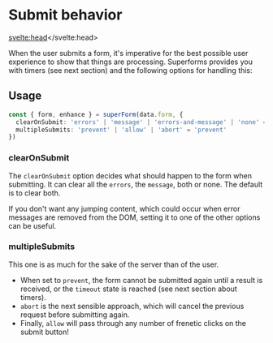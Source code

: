 <script lang="ts">
  import Next from '$lib/Next.svelte'
  import { concepts } from '$lib/navigation/sections'
</script>

# Submit behavior

<svelte:head><title>Submit behavior</title></svelte:head>

When the user submits a form, it's imperative for the best possible user experience to show that things are processing. Superforms provides you with timers (see next section) and the following options for handling this:

## Usage

```ts
const { form, enhance } = superForm(data.form, {
  clearOnSubmit: 'errors' | 'message' | 'errors-and-message' | 'none' = 'errors-and-message'
  multipleSubmits: 'prevent' | 'allow' | 'abort' = 'prevent'
})
```

### clearOnSubmit

The `clearOnSubmit` option decides what should happen to the form when submitting. It can clear all the `errors`, the `message`, both or none. The default is to clear both.

If you don't want any jumping content, which could occur when error messages are removed from the DOM, setting it to one of the other options can be useful.

### multipleSubmits

This one is as much for the sake of the server than of the user.

- When set to `prevent`, the form cannot be submitted again until a result is received, or the `timeout` state is reached (see next section about timers).
- `abort` is the next sensible approach, which will cancel the previous request before submitting again.
- Finally, `allow` will pass through any number of frenetic clicks on the submit button!

<Next section={concepts} />
